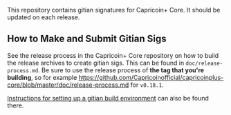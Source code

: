 This repository contains gitian signatures for Capricoin+ Core.
It should be updated on each release.

## How to Make and Submit Gitian Sigs

See the release process in the Capricoin+ Core repository on how to build the
release archives to create gitian sigs. This can be found in
`doc/release-process.md`. Be sure to use the release process of **the tag that
you're building**, so for example https://github.com/Capricoinofficial/capricoinplus-core/blob/master/doc/release-process.md for
`v0.18.1`.

[Instructions for setting up a gitian build environment](https://github.com/bitcoin-core/docs/blob/master/gitian-building.md)
can also be found there.

